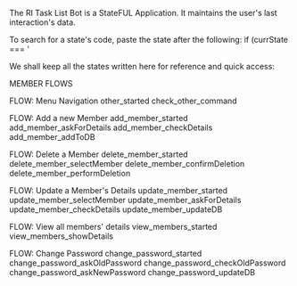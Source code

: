 The RI Task List Bot is a StateFUL Application.
It maintains the user's last interaction's data.


To search for a state's code, paste the state after the following:
if (currState === '

We shall keep all the states written here for reference and quick access:

MEMBER FLOWS

FLOW: Menu Navigation
other_started
check_other_command

FLOW: Add a new Member
add_member_started
add_member_askForDetails
add_member_checkDetails
add_member_addToDB

FLOW: Delete a Member
delete_member_started
delete_member_selectMember
delete_member_confirmDeletion
delete_member_performDeletion

FLOW: Update a Member's Details
update_member_started
update_member_selectMember
update_member_askForDetails
update_member_checkDetails
update_member_updateDB

FLOW: View all members' details
view_members_started
view_members_showDetails

FLOW: Change Password
change_password_started
change_password_askOldPassword
change_password_checkOldPassword
change_password_askNewPassword
change_password_updateDB